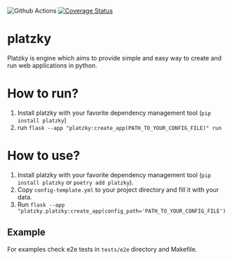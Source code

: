 ![Github Actions](https://github.com/platzky/platzky/actions/workflows/tests.yml/badge.svg?event=push&branch=main)
[![Coverage Status](https://coveralls.io/repos/github/platzky/platzky/badge.svg?branch=main)](https://coveralls.io/github/platzky/platzky?branch=main)

# platzky

Platzky is engine which aims to provide simple and easy way to create and run web applications in python.

# How to run?

1. Install platzky with your favorite dependency management tool (`pip install platzky`)
2. run `flask --app "platzky:create_app(PATH_TO_YOUR_CONFIG_FILE)" run`

# How to use?

1. Install platzky with your favorite dependency management tool (`pip install platzky` or `poetry add platzky`).
2. Copy `config-template.yml` to your project directory and fill it with your data.
3. Run `flask --app "platzky.platzky:create_app(config_path='PATH_TO_YOUR_CONFIG_FILE')`

## Example

For examples check e2e tests in `tests/e2e` directory and Makefile.
